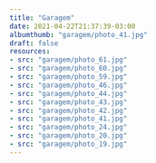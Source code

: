 ```yaml
---
title: "Garagem"
date: 2021-04-22T21:37:39-03:00
albumthumb: "garagem/photo_41.jpg"
draft: false
resources:
- src: "garagem/photo_61.jpg"
- src: "garagem/photo_60.jpg"
- src: "garagem/photo_59.jpg"
- src: "garagem/photo_46.jpg"
- src: "garagem/photo_44.jpg"
- src: "garagem/photo_43.jpg"
- src: "garagem/photo_42.jpg"
- src: "garagem/photo_41.jpg"
- src: "garagem/photo_24.jpg"
- src: "garagem/photo_20.jpg"
- src: "garagem/photo_19.jpg"
---
```

